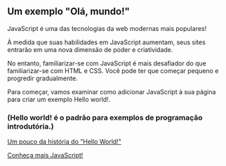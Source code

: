 ## Um exemplo "Olá, mundo!" 

JavaScript é uma das tecnologias da web modernas mais populares!

À medida que suas habilidades em JavaScript aumentam, seus sites entrarão em uma nova dimensão de poder e criatividade.

No entanto, familiarizar-se com JavaScript é mais desafiador do que familiarizar-se com HTML e CSS. 
Você pode ter que começar pequeno e progredir gradualmente. 

Para começar, vamos examinar como adicionar JavaScript à sua página para criar um exemplo Hello world!. 

### (Hello world! é o padrão para exemplos de programação introdutória.)

[Um pouco da história do "Hello World!"](https://en.wikipedia.org/wiki/%22Hello,_World!%22_program)

[Conheça mais JavaScript!](https://developer.mozilla.org/pt-BR/docs/Learn/Getting_started_with_the_web/JavaScript_basics#um_exemplo_ol%C3%A1_mundo!)



